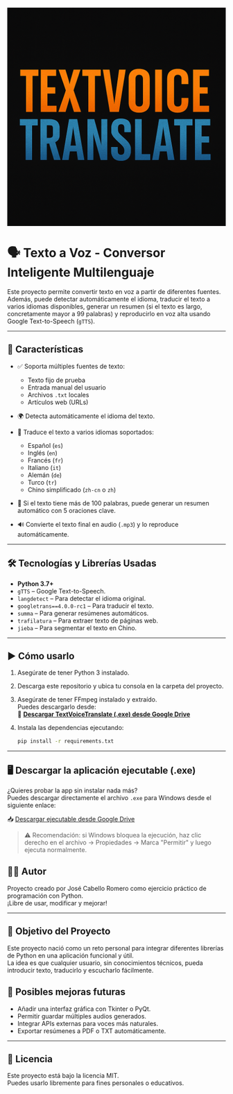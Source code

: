 ![Banner](banner.png)

# 🗣️ Texto a Voz - Conversor Inteligente Multilenguaje

Este proyecto permite convertir texto en voz a partir de diferentes fuentes. Además, puede detectar automáticamente el idioma, traducir el texto a varios idiomas disponibles, generar un resumen (si el texto es largo, concretamente mayor a 99 palabras) y reproducirlo en voz alta usando Google Text-to-Speech (`gTTS`).

---

## 🚀 Características

- ✅ Soporta múltiples fuentes de texto:
  - Texto fijo de prueba
  - Entrada manual del usuario
  - Archivos `.txt` locales
  - Artículos web (URLs)

- 🌍 Detecta automáticamente el idioma del texto.
- 🔁 Traduce el texto a varios idiomas soportados:
  - Español (`es`)
  - Inglés (`en`)
  - Francés (`fr`)
  - Italiano (`it`)
  - Alemán (`de`)
  - Turco (`tr`)
  - Chino simplificado (`zh-cn` o `zh`)

- 🧠 Si el texto tiene más de 100 palabras, puede generar un resumen automático con 5 oraciones clave.
- 🔊 Convierte el texto final en audio (`.mp3`) y lo reproduce automáticamente.

---

## 🛠️ Tecnologías y Librerías Usadas

- **Python 3.7+**
- `gTTS` – Google Text-to-Speech.
- `langdetect` – Para detectar el idioma original.
- `googletrans==4.0.0-rc1` – Para traducir el texto.
- `summa` – Para generar resúmenes automáticos.
- `trafilatura` – Para extraer texto de páginas web.
- `jieba` – Para segmentar el texto en Chino.


---

## ▶️ Cómo usarlo

1. Asegúrate de tener Python 3 instalado.  
2. Descarga este repositorio y ubica tu consola en la carpeta del proyecto.  
3. Asegúrate de tener FFmpeg instalado y extraído.  
   Puedes descargarlo desde:  
   🔗 [**Descargar TextVoiceTranslate (.exe) desde Google Drive**](https://drive.google.com/file/d/1OUrM65n-6eo5ASkjdiC6IIVj5n9041Sk/view?usp=drive_link)

4. Instala las dependencias ejecutando:

   ```bash
   pip install -r requirements.txt

---

## 🖥️ Descargar la aplicación ejecutable (.exe)

¿Quieres probar la app sin instalar nada más?  
Puedes descargar directamente el archivo `.exe` para Windows desde el siguiente enlace:

📥 [Descargar ejecutable desde Google Drive](https://drive.google.com/file/d/1kKdr9-faE68NiQ7Y0KGqxx0NDlYBnZyu/view?usp=sharing)


> ⚠️ Recomendación: si Windows bloquea la ejecución, haz clic derecho en el archivo → Propiedades → Marca "Permitir" y luego ejecuta normalmente.



## 👨‍💻 Autor

Proyecto creado por José Cabello Romero como ejercicio práctico de programación con Python.  
¡Libre de usar, modificar y mejorar!

---

## 🎯 Objetivo del Proyecto

Este proyecto nació como un reto personal para integrar diferentes librerías de Python en una aplicación funcional y útil.  
La idea es que cualquier usuario, sin conocimientos técnicos, pueda introducir texto, traducirlo y escucharlo fácilmente.

## 🔮 Posibles mejoras futuras

- Añadir una interfaz gráfica con Tkinter o PyQt.
- Permitir guardar múltiples audios generados.
- Integrar APIs externas para voces más naturales.
- Exportar resúmenes a PDF o TXT automáticamente.

---

## 📄 Licencia

Este proyecto está bajo la licencia MIT.  
Puedes usarlo libremente para fines personales o educativos.


